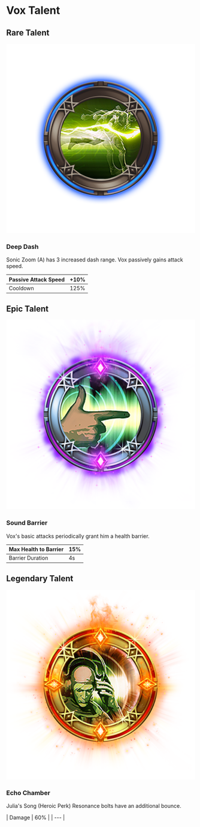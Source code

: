 # Vox Talent

## Rare Talent

![](../../.gitbook/assets/vox_rare.png)

### Deep Dash

Sonic Zoom \(A\) has 3 increased dash range. Vox passively gains attack speed.

| Passive Attack Speed    | +10% |
| --- | --- |
| Cooldown  | 125% |



## Epic Talent

![](../../.gitbook/assets/vox_epic.png)

### Sound Barrier 

Vox's basic attacks periodically grant him a health barrier. 

| Max Health to Barrier  | 15% |
| --- | --- |
| Barrier Duration | 4s |



## Legendary Talent

![](../../.gitbook/assets/vox_legendary.png)

### Echo Chamber

Julia's Song \(Heroic Perk\) Resonance bolts have an additional bounce. 

| Damage                       | 60% |
| --- |






